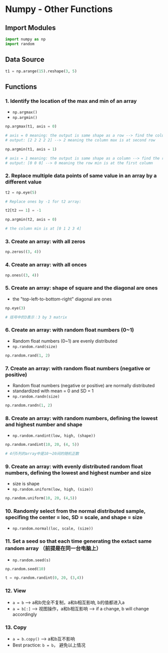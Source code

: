 # Numpy - Other Functions

## Import Modules
```python
import numpy as np
import random
```

## Data Source
```python
t1 = np.arange(15).reshape(3, 5)
```

## Functions
### 1. Identify the location of the max and min of an array
- ```np.argmax()```
- ```np.argmin()```
```python
np.argmax(t1, axis = 0) 

# axis = 0 meaning: the output is same shape as a row --> find the colum max or min 
# output: [2 2 2 2 2] --> 2 meaning the column max is at second row
```
```python
np.argmin(t1, axis = 1) 

# axis = 1 meaning: the output is same shape as a column --> find the row max or min 
# output: [0 0 0] --> 0 meaning the row min is at the first column
```

### 2. Replace multiple data points of same value in an array by a different value
```python
t2 = np.eye(5)   

# Replace ones by -1 for t2 array:

t2[t2 == 1] = -1 
```
```python
np.argmin(t2, axis = 0)  

# the column min is at [0 1 2 3 4]           
```

### 3. Create an array: with all zeros
```python
np.zeros((3, 4))
```

### 4. Create an array: with all onces
```python
np.ones((3, 4))
```

### 5. Create an array: shape of square and the diagonal are ones
- the "top-left-to-bottom-right" diagonal are ones
```python
np.eye(3) 

# 括号中的3表示：3 by 3 matrix
```
### 6. Create an array: with random float numbers (0~1)
- Random float numbers (0~1) are evenly distributed 
- ```np.random.rand(size)```
```python
np.random.rand(1, 2)
```

### 7. Create an array: with random float numbers (negative or positive)
- Random float numbers (negative or positive) are normally distributed 
- standardized with mean = 0 and SD = 1
- ```np.random.randn(size)```
```python
np.random.randn(1, 2)
```

### 8. Create an array: with random numbers, defining the lowest and highest number and shape
- ```np.random.randint(low, high, (shape))```
```python
np.random.randint(10, 20, (4, 5))

# 4行5列的array中是10～20间的随机正数
```

### 9. Create an array: with evenly distributed random float numbers, defining the lowest and highest number and size
- size is shape
- ```np.random.uniform(low, high, (size))```
```python
np.random.uniform(10, 20, (4,5))
```

### 10. Randomly select from the normal distributed sample, specifing the center = loc, SD = scale, and shape = size
- ```np.random.normal(loc, scale, (size))```

### 11. Set a seed so that each time generating the extact same random array （前提是在同一台电脑上）
- ```np.random.seed(s)```
```python
np.random.seed(10)

t = np.random.randint(0, 20, (3,4))
```

### 12. View
- ```a = b``` --> a和b完全不复制，a和b相互影响, b的值都进入a
- ```a = b[:]``` --> 视图操作，a和b相互影响 --> if a change, b will change accordingly 

### 13. Copy 
- ```a = b.copy()``` --> a和b互不影响
- Best practice: ```b = b```， 避免以上情况
